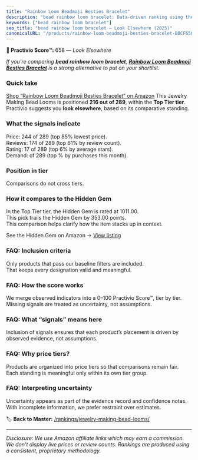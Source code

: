 ```yaml
---
title: "Rainbow Loom Beadmoji Besties Bracelet"
description: "bead rainbow loom bracelet: Data-driven ranking using the Practivio Score™. Positioned by quality, value, demand, findability, momentum."
keywords: ["bead rainbow loom bracelet"]
seo_title: "bead rainbow loom bracelet — Look Elsewhere (2025)"
canonicalURL: "/products/rainbow-loom-beadmoji-besties-bracelet-B0CF65QNL7/"
---
```


**🚫 Practivio Score™:** 658 — _Look Elsewhere_


*If you're comparing **bead rainbow loom bracelet**, **[Rainbow Loom Beadmoji Besties Bracelet](https://www.amazon.com/dp/B0CF65QNL7?tag=practivio-20)** is a strong alternative to put on your shortlist.*
### Quick take
[Shop “Rainbow Loom Beadmoji Besties Bracelet” on Amazon](https://www.amazon.com/dp/B0CF65QNL7?tag=practivio-20)
This Jewelry Making Bead Looms is positioned **216 out of 289**, within the **Top Tier tier**.  
Practivio suggests you **look elsewhere**, based on its comparative standing.

### What the signals indicate
Price: 244 of 289 (top 85% lowest price).  
Reviews: 174 of 289 (top 61% by review count).  
Rating: 17 of 289 (top 6% by average stars).  
Demand:  of 289 (top % by purchases this month).

### Position in tier
Comparisons do not cross tiers.

### How it compares to the Hidden Gem
In the Top Tier tier, the Hidden Gem is rated at 1011.00.  
This pick trails the Hidden Gem by 353.00 points.  
This comparison helps clarify how the item stacks up in context.  

See the Hidden Gem on Amazon → [View listing](https://www.amazon.com/dp/B00GIIZ8CI?tag=practivio-20)

### FAQ: Inclusion criteria
Only products that pass our baseline filters are included.  
That keeps every designation valid and meaningful.

### FAQ: How the score works
We merge observed indicators into a 0–100 Practivio Score™, tier by tier.  
Missing signals are treated as uncertainty, not assumptions.

### FAQ: What “signals” means here
Inclusion of signals ensures that each product’s placement is driven by observed evidence, not assumptions.

### FAQ: Why price tiers?
Products are organized into price tiers so that comparisons remain fair.  
Each standing is meaningful only within its own tier group.

### FAQ: Interpreting uncertainty
Uncertainty appears as part of the evidence record and confidence notes.  
With incomplete information, we prefer restraint over estimates.


🏷️ **Back to Master:** [/rankings/jewelry-making-bead-looms/](/rankings/jewelry-making-bead-looms/)

---
_Disclosure: We use Amazon affiliate links which may earn a commission. We don’t display live prices or review counts. Rankings are produced using a consistent, proprietary methodology._
